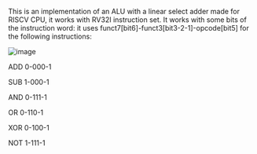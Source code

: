 This is an implementation of an ALU with a linear select adder made for RISCV CPU, it works with RV32I instruction set.
It works with some bits of the instruction word:
it uses funct7[bit6]-funct3[bit3-2-1]-opcode[bit5] for the following instructions:


![image](https://github.com/user-attachments/assets/2e8d9b6b-9d0b-4267-9622-c56d9736e1c8)


ADD 0-000-1

SUB 1-000-1

AND 0-111-1    

OR 0-110-1

XOR 0-100-1

NOT 1-111-1
